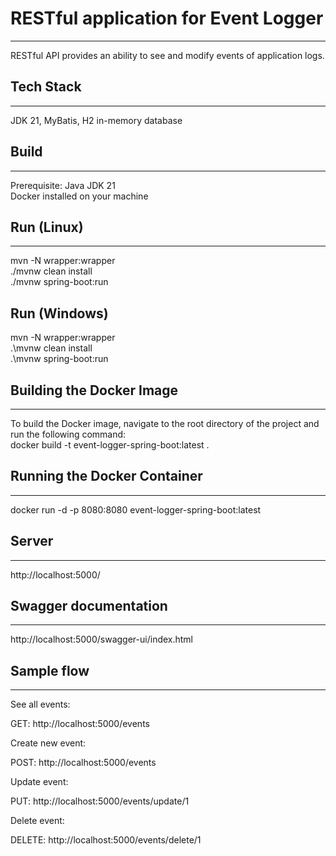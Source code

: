 # RESTful application for Event Logger

---

RESTful API provides an ability to see and modify events of application logs.

## **Tech Stack**

---

JDK 21, MyBatis, H2 in-memory database

## **Build**

---

Prerequisite: Java JDK 21  
Docker installed on your machine

## **Run (Linux)**

---

mvn -N wrapper:wrapper  
./mvnw clean install  
./mvnw spring-boot:run

## **Run (Windows)**

mvn -N wrapper:wrapper  
.\mvnw clean install  
.\mvnw spring-boot:run

## **Building the Docker Image**

---

To build the Docker image, navigate to the root directory of the project and run the following command:  
docker build -t event-logger-spring-boot:latest .

## **Running the Docker Container**

---

docker run -d -p 8080:8080 event-logger-spring-boot:latest


## **Server**

---

http://localhost:5000/

## **Swagger documentation**

---

http://localhost:5000/swagger-ui/index.html

## **Sample flow**

---

See all events:

GET: http://localhost:5000/events

Create new event:

POST: http://localhost:5000/events

Update event:

PUT: http://localhost:5000/events/update/1

Delete event:

DELETE: http://localhost:5000/events/delete/1